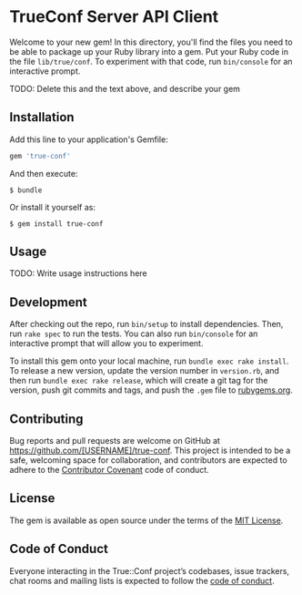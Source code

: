 # TrueConf Server API Client

Welcome to your new gem! In this directory, you'll find the files you need to be able to package up your Ruby library into a gem. Put your Ruby code in the file `lib/true/conf`. To experiment with that code, run `bin/console` for an interactive prompt.

TODO: Delete this and the text above, and describe your gem

## Installation

Add this line to your application's Gemfile:

```ruby
gem 'true-conf'
```

And then execute:

    $ bundle

Or install it yourself as:

    $ gem install true-conf

## Usage

TODO: Write usage instructions here

## Development

After checking out the repo, run `bin/setup` to install dependencies. Then, run `rake spec` to run the tests. You can also run `bin/console` for an interactive prompt that will allow you to experiment.

To install this gem onto your local machine, run `bundle exec rake install`. To release a new version, update the version number in `version.rb`, and then run `bundle exec rake release`, which will create a git tag for the version, push git commits and tags, and push the `.gem` file to [rubygems.org](https://rubygems.org).

## Contributing

Bug reports and pull requests are welcome on GitHub at https://github.com/[USERNAME]/true-conf. This project is intended to be a safe, welcoming space for collaboration, and contributors are expected to adhere to the [Contributor Covenant](http://contributor-covenant.org) code of conduct.

## License

The gem is available as open source under the terms of the [MIT License](https://opensource.org/licenses/MIT).

## Code of Conduct

Everyone interacting in the True::Conf project’s codebases, issue trackers, chat rooms and mailing lists is expected to follow the [code of conduct](https://github.com/[USERNAME]/true-conf/blob/master/CODE_OF_CONDUCT.md).
